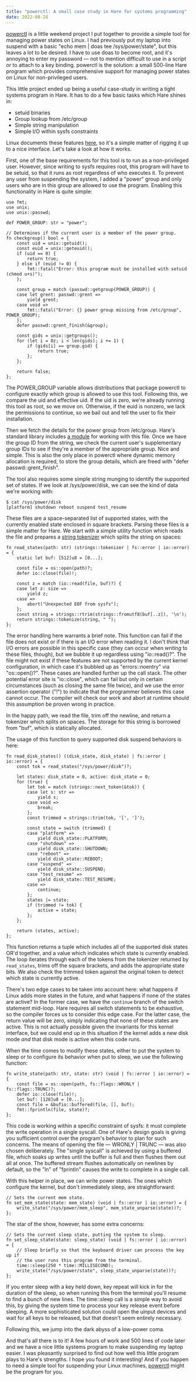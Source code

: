 ```yaml
---
title: "powerctl: A small case study in Hare for systems programming"
date: 2022-08-28
---
```


[powerctl](https://sr.ht/~sircmpwn/powerctl/) is a little weekend project I put
together to provide a simple tool for managing power states on Linux. I had
previously put my laptop into suspend with a basic "echo mem | doas tee
/sys/power/state", but this leaves a lot to be desired. I have to use doas to
become root, and it's annoying to enter my password &mdash; not to mention
difficult to use in a script or to attach to a key binding. powerctl is the
solution: a small 500-line Hare program which provides comprehensive support for
managing power states on Linux for non-privileged users.

This little project ended up being a useful case-study in writing a tight
systems program in Hare. It has to do a few basic tasks which Hare shines in:

- setuid binaries
- Group lookup from /etc/group
- Simple string manipulation
- Simple I/O within sysfs constraints

Linux documents these features [here][0], so it's a simple matter of rigging it
up to a nice interface. Let's take a look at how it works.

[0]: https://www.kernel.org/doc/html/latest/admin-guide/pm/sleep-states.html

First, one of the base requirements for this tool is to run as a non-privileged
user. However, since writing to sysfs requires root, this program will have to
be setuid, so that it runs as root regardless of who executes it. To prevent any
user from suspending the system, I added a "power" group and only users who are
in this group are allowed to use the program. Enabling this functionality in
Hare is quite simple:

```hare
use fmt;
use unix;
use unix::passwd;

def POWER_GROUP: str = "power";

// Determines if the current user is a member of the power group.
fn checkgroup() bool = {
	const uid = unix::getuid();
	const euid = unix::geteuid();
	if (uid == 0) {
		return true;
	} else if (euid != 0) {
		fmt::fatal("Error: this program must be installed with setuid (chmod u+s)");
	};

	const group = match (passwd::getgroup(POWER_GROUP)) {
	case let grent: passwd::grent =>
		yield grent;
	case void =>
		fmt::fatal("Error: {} power group missing from /etc/group", POWER_GROUP);
	};
	defer passwd::grent_finish(&group);

	const gids = unix::getgroups();
	for (let i = 0z; i < len(gids); i += 1) {
		if (gids[i] == group.gid) {
			return true;
		};
	};

	return false;
};
```

The POWER\_GROUP variable allows distributions that package powerctl to
configure exactly which group is allowed to use this tool. Following this, we
compare the uid and effective uid. If the uid is zero, we're already running
this tool as root, so we move on. Otherwise, if the euid is nonzero, we lack the
permissions to continue, so we bail out and tell the user to fix their
installation.

Then we fetch the details for the power group from /etc/group. Hare's standard
library includes [a module](https://docs.harelang.org/unix/passwd) for working
with this file. Once we have the group ID from the string, we check the current
user's supplementary group IDs to see if they're a member of the appropriate
group. Nice and simple. This is also the only place in powerctl where dynamic
memory allocation is required, to store the group details, which are freed with
"defer passwd::grent_finish".

The tool also requires some simple string munging to identify the supported set
of states. If we look at /sys/power/disk, we can see the kind of data we're
working with:

```
$ cat /sys/power/disk 
[platform] shutdown reboot suspend test_resume 
```

These files are a space-separated list of supported states, with the currently
enabled state enclosed in square brackets. Parsing these files is a simple
matter for Hare. We start with a simple utility function which reads the file
and prepares a [string tokenizer](https://docs.harelang.org/strings#tokenize)
which splits the string on spaces:

```hare
fn read_states(path: str) (strings::tokenizer | fs::error | io::error) = {
	static let buf: [512]u8 = [0...];

	const file = os::open(path)?;
	defer io::close(file)!;

	const z = match (io::read(file, buf)?) {
	case let z: size =>
		yield z;
	case =>
		abort("Unexpected EOF from sysfs");
	};
	const string = strings::rtrim(strings::fromutf8(buf[..z]), '\n');
	return strings::tokenize(string, " ");
};
```

The error handling here warrants a brief note. This function can fail if the
file does not exist or if there is an I/O error when reading it. I don't think
that I/O errors are possible in this specific case (they can occur when
*writing* to these files, though), but we bubble it up regardless using
"io::read()?". The file might not exist if these features are not supported by
the current kernel configuration, in which case it's bubbled up as
"errors::noentry" via "os::open()?". These cases are handled further up the call
stack. The other potential error site is "io::close", which can fail but only in
certain circumstances (such as closing the same file twice), and we use the
error assertion operator ("!") to indicate that the programmer believes this
case cannot occur. The compiler will check our work and abort at runtime should
this assumption be proven wrong in practice.

In the happy path, we read the file, trim off the newline, and return a
tokenizer which splits on spaces. The storage for this string is borrowed from
"buf", which is statically allocated.

The usage of this function to query supported disk suspend behaviors is here:

```hare
fn read_disk_states() ((disk_state, disk_state) | fs::error | io::error) = {
	const tok = read_states("/sys/power/disk")?;

	let states: disk_state = 0, active: disk_state = 0;
	for (true) {
		let tok = match (strings::next_token(&tok)) {
		case let s: str =>
			yield s;
		case void =>
			break;
		};
		const trimmed = strings::trim(tok, '[', ']');

		const state = switch (trimmed) {
		case "platform" =>
			yield disk_state::PLATFORM;
		case "shutdown" =>
			yield disk_state::SHUTDOWN;
		case "reboot" =>
			yield disk_state::REBOOT;
		case "suspend" =>
			yield disk_state::SUSPEND;
		case "test_resume" =>
			yield disk_state::TEST_RESUME;
		case =>
			continue;
		};
		states |= state;
		if (trimmed != tok) {
			active = state;
		};
	};

	return (states, active);
};
```

This function returns a tuple which includes all of the supported disk states
OR'd together, and a value which indicates which state is currently enabled. The
loop iterates through each of the tokens from the tokenizer returned by
`read_states`, trims off the square brackets, and adds the appropriate state
bits. We also check the trimmed token against the original token to detect which
state is currently active.

There's two edge cases to be taken into account here: what happens if Linux adds
more states in the future, and what happens if none of the states are active? In
the former case, we have the `continue` branch of the switch statement mid-loop.
Hare requires all switch statements to be exhaustive, so the compiler forces us
to consider this edge case. For the latter case, the return value will be zero,
simply indicating that none of these states are active. This is not actually
possible given the invariants for this kernel interface, but we could end up in
this situation if the kernel adds a new disk mode *and* that disk mode is active
when this code runs.

When the time comes to modify these states, either to put the system to sleep or
to configure its behavior when put to sleep, we use the following function:

```hare
fn write_state(path: str, state: str) (void | fs::error | io::error) = {
	const file = os::open(path, fs::flags::WRONLY | fs::flags::TRUNC)?;
	defer io::close(file)!;
	let buf: [128]u8 = [0...];
	const file = &bufio::buffered(file, [], buf);
	fmt::fprintln(file, state)?;
};
```

This code is working within a specific constraint of sysfs: it must complete
the write operation in a single syscall. One of Hare's design goals is giving
you sufficient control over the program's behavior to plan for such concerns.
The means of opening the file &mdash; WRONLY | TRUNC &mdash; was also chosen
deliberately. The "single syscall" is achieved by using a buffered file, which
soaks up writes until the buffer is full and then flushes them out all at once.
The buffered stream flushes automatically on newlines by default, so the "ln" of
"fprintln" causes the write to complete in a single call.

With this helper in place, we can write power states. The ones which configure
the kernel, but don't immediately sleep, are straightforward:

```hare
// Sets the current mem state.
fn set_mem_state(state: mem_state) (void | fs::error | io::error) = {
	write_state("/sys/power/mem_sleep", mem_state_unparse(state))?;
};
```

The star of the show, however, has some extra concerns:

```hare
// Sets the current sleep state, putting the system to sleep.
fn set_sleep_state(state: sleep_state) (void | fs::error | io::error) = {
	// Sleep briefly so that the keyboard driver can process the key up if
	// the user runs this program from the terminal.
	time::sleep(250 * time::MILLISECOND);
	write_state("/sys/power/state", sleep_state_unparse(state))?;
};
```

If you enter sleep with a key held down, key repeat will kick in for the
duration of the sleep, so when running this from the terminal you'll resume to
find a bunch of new lines. The time::sleep call is a simple way to avoid this,
by giving the system time to process your key release event before sleeping. A
more sophisticated solution could open the uinput devices and wait for all keys
to be released, but that doesn't seem entirely necessary.

Following this, we jump into the dark abyss of a low-power coma.

And that's all there is to it! A few hours of work and 500 lines of code later
and we have a nice little systems program to make suspending my laptop easier. I
was pleasantly surprised to find out how well this little program plays to
Hare's strengths. I hope you found it interesting! And if you happen to need a
simple tool for suspending your Linux machines,
[powerctl](https://sr.ht/~sircmpwn/powerctl) might be the program for you.
